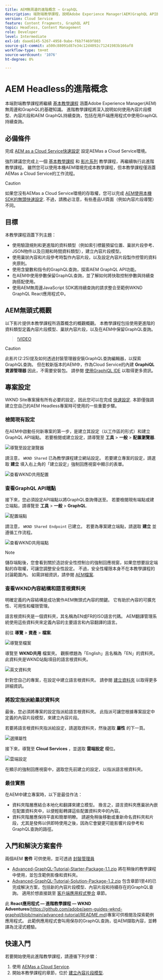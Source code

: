 ```yaml
---
title: AEM無周邊的進階概念 — GraphQL
description: 端對端教學課程，說明Adobe Experience Manager(AEM)GraphQL API的進階概念。
version: Cloud Service
feature: Content Fragments, GraphQL API
topic: Headless, Content Management
role: Developer
level: Intermediate
exl-id: daae6145-5267-4958-9abe-f6b7f469f803
source-git-commit: a500c88091d87e34c12d4092c71241983b166af8
workflow-type: tm+mt
source-wordcount: '1076'
ht-degree: 0%

---
```


# AEM Headless的進階概念

本端對端教學課程將繼續 [基本教學課程](../multi-step/overview.md) 涵蓋Adobe Experience Manager(AEM)無周邊和GraphQL的基礎知識。 進階教學課程將深入說明如何使用內容片段模型、內容片段和AEM GraphQL持續查詢，包括在用戶端應用程式中使用GraphQL持續查詢。

## 必備條件

完成 [AEM as a Cloud Service快速設定](../quick-setup/cloud-service.md) 設定AEMas a Cloud Service環境。

強烈建議您完成上一個 [基本教學課程](../multi-step/overview.md) 和 [影片系列](../video-series/modeling-basics.md) 教學課程，再繼續執行此進階教學課程。 雖然您可以使用本機AEM環境完成本教學課程，但本教學課程僅涵蓋AEMas a Cloud Service的工作流程。

>[!CAUTION]
>
>如果您沒有AEMas a Cloud Service環境的存取權，您可以完成 [AEM使用本機SDK的無頭快速設定](https://experienceleague.adobe.com/docs/experience-manager-learn/getting-started-with-aem-headless/graphql/quick-setup/local-sdk.html). 不過，請務必注意，有些產品UI頁面（例如內容片段導覽）不同。



## 目標

本教學課程涵蓋下列主題：

* 使用驗證規則和更進階的資料類型（例如索引標籤預留位置、巢狀片段參考、JSON物件以及日期和時間資料類型），建立內容片段模型。
* 使用巢狀內容和片段參考時製作內容片段，以及設定內容片段製作控管的資料夾原則。
* 使用含變數和指令的GraphQL查詢，探索AEM GraphQL API功能。
* 在AEM中使用參數保留GraphQL查詢，並了解如何將快取控制參數與持續查詢搭配使用。
* 使用AEM無周邊JavaScript SDK將持續查詢的請求整合至範例WKND GraphQL React應用程式中。

## AEM無頭式概觀

以下影片提供本教學課程所涵蓋概念的概觀概觀。 本教學課程包括使用更進階的資料類型定義內容片段模型、巢狀內容片段，以及在AEM中保留GraphQL查詢。

>[!VIDEO](https://video.tv.adobe.com/v/340035/?quality=12&learn=on)

>[!CAUTION]
>
>此影片(2:25)提及如何透過封裝管理器安裝GraphQL查詢編輯器，以探索GraphQL查詢。 但在較新版本的AEM中，作為Cloud Service的內建 **GraphiQL資源管理器** 因此，不需要安裝包。 請參閱 [使用GraphiQL IDE](https://experienceleague.adobe.com/docs/experience-manager-cloud-service/content/headless/graphql-api/graphiql-ide.html) 以取得更多資訊。


## 專案設定

WKND Site專案擁有所有必要的設定，因此您可以在完成 [快速設定](../quick-setup/cloud-service.md). 本節僅強調建立您自己的AEM Headless專案時可使用的一些重要步驟。


### 檢閱現有設定

在AEM中啟動任何新專案的第一步，是建立其設定（以工作區的形式）和建立GraphQL API端點。 若要檢閱或建立設定，請導覽至 **工具** > **一般** > **配置瀏覽器**.

![導覽至設定瀏覽器](assets/overview/create-configuration.png)

請注意， `WKND Shared` 已為教學課程建立網站設定。 若要建立專案的設定，請選取 **建立** 填入右上角的「建立設定」強制回應視窗中顯示的表單。

![查看WKND共用配置](assets/overview/review-wknd-shared-configuration.png)

### 查看GraphQL API端點

接下來，您必須設定API端點以將GraphQL查詢傳送至。 若要檢閱現有端點或建立端點，請導覽至 **工具** > **一般** > **GraphQL**.

![配置端點](assets/overview/endpoints.png)

請注意， `WKND Shared Endpoint` 已建立。 若要為專案建立端點，請選取 **建立** 並遵循工作流程。

![查看WKND共用端點](assets/overview/review-wknd-shared-endpoint.png)

>[!NOTE]
>
> 儲存端點後，您會看到關於造訪安全性控制台的強制回應視窗，如果您想要設定端點的存取權，可讓您調整安全性設定。 不過，安全性權限本身不在本教學課程的討論範圍內。 如需詳細資訊，請參閱 [AEM檔案](https://experienceleague.adobe.com/docs/experience-manager-64/administering/security/security.html).

### 查看WKND內容結構和語言根資料夾

明確定義的內容結構是成功實作AEM無頭式內容的關鍵。 它有助於內容的可擴充性、可用性和權限管理。

語言根資料夾是一個資料夾，其名稱為EN或FR的ISO語言代碼。 AEM翻譯管理系統使用這些資料夾來定義內容的主要語言和內容翻譯的語言。

前往 **導覽** > **資產** > **檔案**.

![導覽至檔案](assets/overview/files.png)

導覽至 **WKND共用** 檔案夾。 觀察標題為「English」且名稱為「EN」的資料夾。 此資料夾是WKND站點項目的語言根資料夾。

![英文資料夾](assets/overview/english.png)

針對您自己的專案，在設定中建立語言根資料夾。 請參閱 [建立資料夾](/help/headless-tutorial/graphql/advanced-graphql/author-content-fragments.md#create-folders) 以取得更多詳細資訊。

### 將設定指派給巢狀資料夾

最後，您必須將專案的設定指派給語言根資料夾。 此指派可讓您根據專案設定中定義的內容片段模型，來建立內容片段。

若要將語言根資料夾指派給設定，請選取資料夾，然後選取 **屬性** 的下一頁。

![選擇屬性](assets/overview/properties.png)

接下來，導覽至 **Cloud Services** ，並選取 **雲端設定** 欄位。

![雲端設定](assets/overview/cloud-conf.png)

在顯示的強制回應視窗中，選取您先前建立的設定，以指派語言根資料夾。

### 最佳實務

在AEM中建立專案時，以下是最佳作法：

* 資料夾階層應結合本地化和翻譯來建立模型。 換言之，語言資料夾應巢狀內嵌在配置資料夾中，以便輕鬆轉譯這些配置資料夾中的內容。
* 資料夾階層應保持平直和簡單明瞭。 請避免稍後移動或重新命名資料夾和片段，尤其是發佈以供即時使用之後，因為它會變更可能影響片段參考和GraphQL查詢的路徑。

## 入門和解決方案套件

兩個AEM **套件** 可供使用，並可透過 [封裝管理員](/help/headless-tutorial/graphql/advanced-graphql/author-content-fragments.md#sample-content)

* [Advanced-GraphQL-Tutorial-Starter-Package-1.1.zip](/help/headless-tutorial/graphql/advanced-graphql/assets/tutorial-files/Advanced-GraphQL-Tutorial-Starter-Package-1.1.zip) 將在稍後的教學課程中使用，並包含範例影像和資料夾。
* [Advanced-GraphQL-Tutorial-Solution-Package-1.2.zip](/help/headless-tutorial/graphql/advanced-graphql/assets/tutorial-files/Advanced-GraphQL-Tutorial-Solution-Package-1.2.zip) 包含章節1至4的已完成解決方案，包括新的內容片段模型、內容片段和持續存在的GraphQL查詢。 適用於想直接跳至 [客戶端應用程式整合](/help/headless-tutorial/graphql/advanced-graphql/client-application-integration.md) 章節。


此 **React應用程式 — 進階教學課程 — WKND Adventures**(https://github.com/adobe/aem-guides-wknd-graphql/blob/main/advanced-tutorial/README.md)專案可供檢閱及探索範例應用程式。 此範例應用程式會叫用保存的GraphQL查詢，從AEM擷取內容，並轉譯為沈浸式體驗。

## 快速入門

若要開始使用此進階教學課程，請遵循下列步驟：

1. 使用 [AEMas a Cloud Service](../quick-setup/cloud-service.md).
1. 開始本教學課程的章節，位於 [建立內容片段模型](/help/headless-tutorial/graphql/advanced-graphql/create-content-fragment-models.md).
